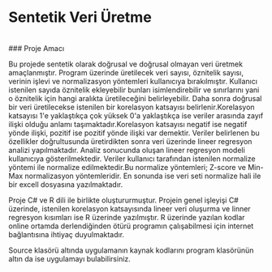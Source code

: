 # Sentetik Veri Üretme
<br/>
### Proje Amacı

Bu projede sentetik olarak doğrusal ve doğrusal olmayan veri üretmek amaçlanmıştır. Program üzerinde üretilecek veri sayısı, öznitelik sayısı, verinin işlevi ve normalizasyon yöntemleri kullanıcıya bırakılmıştır. Kullanıcı istenilen sayıda öznitelik ekleyebilir bunları isimlendirebilir ve sınırlarını yani o öznitelik için hangi aralıkta üretileceğini belirleyebilir. Daha sonra doğrusal bir veri üretilecekse istenilen bir korelasyon katsayısı belirlenir.Korelasyon katsayısı 1'e yaklaştıkça çok yüksek 0'a yaklaştıkça ise veriler arasında zayıf ilişki olduğu anlamı taşımaktadır.Korelasyon katsayısı negatif ise negatif yönde ilişki, pozitif ise pozitif yönde ilişki var demektir. Veriler belirlenen bu özellikler doğrultusunda üretirdikten sonra veri üzerinde lineer regresyon analizi yapılmaktadır. Analiz sonucunda oluşan lineer regresyon modeli kullanıcıya gösterilmektedir. Veriler kullanıcı tarafından istenilen normalize yöntemi ile normalize edilmektedir.Bu normalize yöntemleri; Z-score ve Min-Max normalizasyon yöntemleridir. En sonunda ise veri seti normalize hali ile bir excell dosyasına yazılmaktadır.

Proje C# ve R dili ile birlikte oluştururmuştur. Projein genel işleyişi C# üzerinde, istenilen korelasyon katsayısında lineer veri oluşurma ve linner regresyon kısımları ise R üzerinde yazılmıştır. R üzerinde yazılan kodlar online ortamda derlendiğinden ötürü programın çalışabilmesi için internet bağlantısına ihtiyaç duyulmaktadır.

Source klasörü altında uygulamanın kaynak kodlarını program klasörünün altın da ise uygulamayı bulabilirsiniz. 
